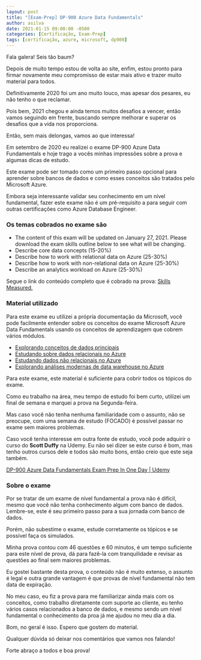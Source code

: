 ```yaml
---
layout: post
title: "[Exam-Prep] DP-900 Azure Data Fundamentals"
author: asilva
date: 2021-01-15 09:00:00 -0500
categories: [Certificação, Exam-Prep]
tags: [certificação, azure, microsoft, dp900]
---
```


Fala galera! Seis tão baum?

Depois de muito tempo estou de volta ao site, enfim, estou pronto para firmar novamente meu compromisso de estar mais ativo e trazer muito material para todos.

Definitivamente 2020 foi um ano muito louco, mas apesar dos pesares, eu não tenho o que reclamar.

Pois bem, 2021 chegou e ainda temos muitos desafios a vencer, então vamos seguindo em frente, buscando sempre melhorar e superar os desafios que a vida nos proporciona.

Então, sem mais delongas, vamos ao que interessa!

Em setembro de 2020 eu realizei o exame DP-900 Azure Data Fundamentals e hoje trago a vocês minhas impressões sobre a prova e algumas dicas de estudo.

Este exame pode ser tomado como um primeiro passo opcional para aprender sobre bancos de dados e como esses conceitos são tratados pelo Microsoft Azure.

Embora seja interessante validar seu conhecimento em um nível fundamental, fazer este exame não é um pré-requisito a para seguir com outras certificações como Azure Database Engineer.

### **Os temas cobrados no exame são**

* The content of this exam will be updated on January 27, 2021. Please download the exam skills outline below to see what will be changing.
* Describe core data concepts (15-20%)
* Describe how to work with relational data on Azure (25-30%)
* Describe how to work with non-relational data on Azure (25-30%)
* Describe an analytics workload on Azure (25-30%)

Segue o link do conteúdo completo que é cobrado na prova: <a href="https://query.prod.cms.rt.microsoft.com/cms/api/am/binary/RE4wsKZ" target="_blank">Skills Measured.</a> 

### **Material utilizado**

Para este exame eu utilizei a própria documentação da Microsoft, você pode facilmente entender sobre os conceitos do exame Microsoft Azure Data Fundamentals usando os conceitos de aprendizagem que cobrem vários módulos.

* <a href="https://docs.microsoft.com/en-us/learn/paths/azure-data-fundamentals-explore-core-data-concepts/" target="_blank">Explorando conceitos de dados principais</a>
* <a href="https://docs.microsoft.com/en-us/learn/paths/azure-data-fundamentals-explore-relational-data/" target="_blank">Estudando sobre dados relacionais no Azure</a>
* <a href="https://docs.microsoft.com/en-us/learn/paths/azure-data-fundamentals-explore-non-relational-data/" target="_blank">Estudando dados não relacionais no Azure</a>
* <a href="https://docs.microsoft.com/en-us/learn/paths/azure-data-fundamentals-explore-data-warehouse-analytics/" target="_blank">Explorando análises modernas de data warehouse no Azure</a>

Para este exame, este material é suficiente para cobrir todos os tópicos do exame.

Como eu trabalho na área, meu tempo de estudo foi bem curto, utilizei um final de semana e marquei a prova na Segunda-feira.

Mas caso você não tenha nenhuma familiaridade com o assunto, não se preocupe, com uma semana de estudo (FOCADO) é possível passar no exame sem maiores problemas.

Caso você tenha interesse em outra fonte de estudo, você pode adquirir o curso do **Scott Duffy** na Udemy. Eu não sei dizer se este curso é bom, mas tenho outros cursos dele e todos são muito bons, então creio que este seja também.

<a href="https://www.udemy.com/course/dp900-azure/" target="_blank">DP-900 Azure Data Fundamentals Exam Prep In One Day | Udemy</a>

### **Sobre o exame**

Por se tratar de um exame de nível fundamental a prova não é difícil, mesmo que você não tenha conhecimento algum com banco de dados. Lembre-se, este é seu primeiro passo para a sua jornada com banco de dados.

Porém, não subestime o exame, estude corretamente os tópicos e se possível faça os simulados.

Minha prova contou com 46 questões e 60 minutos, é um tempo suficiente para este nível de prova, dá para fazê-la com tranquilidade e revisar as questões ao final sem maiores problemas.

Eu gostei bastante desta prova, o conteúdo não é muito extenso, o assunto é legal e outra grande vantagem é que provas de nível fundamental não tem data de expiração.

No meu caso, eu fiz a prova para me familiarizar ainda mais com os conceitos, como trabalho diretamente com suporte ao cliente, eu tenho vários casos relacionados a banco de dados, e mesmo sendo um nível fundamental o conhecimento da proa já me ajudou no meu dia a dia.

Bom, no geral é isso. Espero que gostem do material.

Qualquer dúvida só deixar nos comentários que vamos nos falando!

Forte abraço a todos e boa prova!